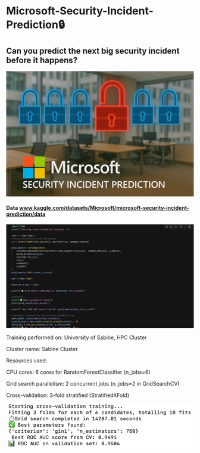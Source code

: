 # Microsoft-Security-Incident-Prediction🔒


## Can you predict the next big security incident before it happens?

<img src="Image2.png" alt="Security Prediction Illustration" width="600"/>




#### Data www.kaggle.com/datasets/Microsoft/microsoft-security-incident-prediction/data




<img src="Random-Forest.png" alt="Security Prediction Illustration" width="600"/>

Training performed on: University of Sabine, HPC Cluster

Cluster name: Sabine Cluster

Resources used:

CPU cores: 6 cores for RandomForestClassifier (n_jobs=6)

Grid search parallelism: 2 concurrent jobs (n_jobs=2 in GridSearchCV)

Cross-validation: 3-fold stratified (StratifiedKFold)

<img src="ROC-CV.png" alt="Security Prediction Illustration" width="600"/>
